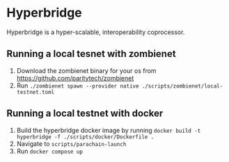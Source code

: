 # Hyperbridge
Hyperbridge is a hyper-scalable, interoperability coprocessor.

## Running a local tesnet with zombienet
1. Download the zombienet binary for your os from https://github.com/paritytech/zombienet
2. Run `./zombienet spawn --provider native ./scripts/zombienet/local-testnet.toml`

## Running a local testnet with docker
1. Build the hyperbridge docker image by running  `docker build -t hyperbridge -f ./scripts/docker/Dockerfile .`
2. Navigate to `scripts/parachain-launch`
3. Run `docker compose up`
